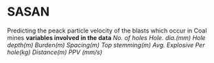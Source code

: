 # SASAN
Predicting the peack particle velocity of the blasts which occur in Coal mines
**variables involved in the data**
*No. of holes 
Hole. dia.(mm)
Hole depth(m)
Burden(m)
Spacing(m)
Top stemming(m)
Avg. Explosive Per hole(kg)
Distance(m)
PPV (mm/s)*
